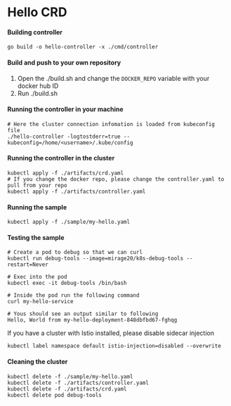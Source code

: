 # Hello CRD



#### Building controller

    go build -o hello-controller -x ./cmd/controller

#### Build and push to your own repository

1. Open the ./build.sh and change the `DOCKER_REPO` variable with your docker hub ID
2. Run ./build.sh

#### Running the controller in your machine

    # Here the cluster connection infomation is loaded from kubeconfig file
    ./hello-controller -logtostderr=true --kubeconfig=/home/<username>/.kube/config

#### Running the controller in the cluster

    kubectl apply -f ./artifacts/crd.yaml
    # If you change the docker repo, please change the controller.yaml to pull from your repo
    kubectl apply -f ./artifacts/controller.yaml


#### Running the sample

    kubectl apply -f ./sample/my-hello.yaml
    
#### Testing the sample

    # Create a pod to debug so that we can curl
    kubectl run debug-tools --image=mirage20/k8s-debug-tools --restart=Never
    
    # Exec into the pod
    kubectl exec -it debug-tools /bin/bash
    
    # Inside the pod run the following command
    curl my-hello-service
    
    # Yous should see an output similar to following
    Hello, World from my-hello-deployment-848dbfbd67-fghqg



If you have a cluster with Istio installed, please disable sidecar injection

    kubectl label namespace default istio-injection=disabled --overwrite


#### Cleaning the cluster

    kubectl delete -f ./sample/my-hello.yaml
    kubectl delete -f ./artifacts/controller.yaml
    kubectl delete -f ./artifacts/crd.yaml
    kubectl delete pod debug-tools
